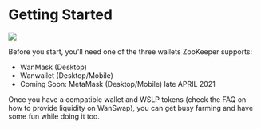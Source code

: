# Getting Started

![](/availableon.png)

Before you start, you'll need one of the three wallets ZooKeeper supports:

*   WanMask (Desktop)
*   Wanwallet (Desktop/Mobile)
*   Coming Soon: MetaMask (Desktop/Mobile) late APRIL 2021

Once you have a compatible wallet and WSLP tokens (check the FAQ on how to provide liquidity on WanSwap), you can get busy farming and have some fun while doing it too.
